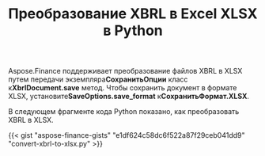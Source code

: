 ﻿---
title: Преобразование XBRL в Excel XLSX в Python
linktitle: Конвертировать XBRL в XLSX
type: docs
weight: 10
url: /ru/python-net/convert-xbrl-to-xlsx/
description: Python Finance Библиотека API поддерживает преобразование файлов XBRL в Excel XLSX. Пожалуйста, ознакомьтесь с кодом, представленным в этой статье.
---
 Aspose.Finance поддерживает преобразование файлов XBRL в XLSX путем передачи экземпляра**СохранитьОпции** класс к**XbrlDocument.save** метод. Чтобы сохранить документ в формате XLSX, установите**SaveOptions.save_format** к**СохранитьФормат.XLSX**.

В следующем фрагменте кода Python показано, как преобразовать XBRL в XLSX.

{{< gist "aspose-finance-gists" "e1df624c58dc6f522a87f29ceb041dd9" "convert-xbrl-to-xlsx.py" >}}
